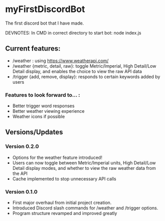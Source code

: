 # myFirstDiscordBot
The first discord bot that I have made.

DEVNOTES: 
In CMD in correct directory to start bot: node index.js
## Current features:
- /weather : using https://www.weatherapi.com/
- /weather {metric, detail, raw}: toggle Metric/Imperial, High Detail/Low Detail display, and enables the choice to view the raw API data
- /trigger {add, remove, display}: responds to certain keywords added by users

### Features to look forward to... :
- Better trigger word responses
- Better weather viewing experience
- Weather icons if possible

## Versions/Updates

### Version 0.2.0
- Options for the weather feature introduced!
- Users can now toggle between Metric/Imperial units, High Detail/Low Detail display modes, and whether to view the raw weather data from the API
- Cache implemented to stop unnecessary API calls

### Version 0.1.0
- First major overhaul from initial project creation. 
- Introduced Discord slash commands for /weather and /trigger options.
- Program structure revamped and improved greatly


